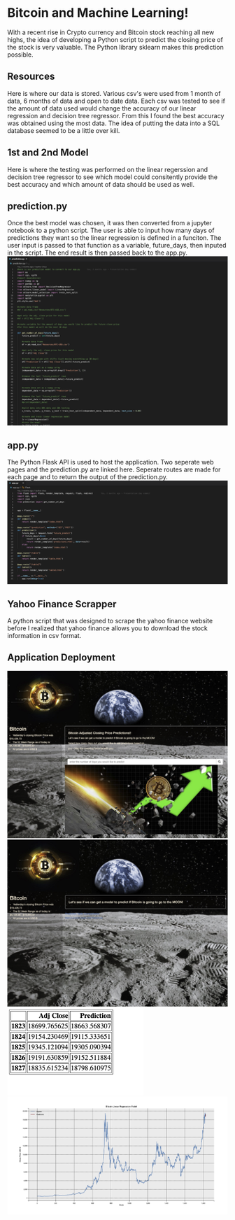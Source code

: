 # Bitcoin and Machine Learning!

With a recent rise in Crypto currency and Bitcoin stock reaching all new highs, the idea of developing a Python script to predict
the closing price of the stock is very valuable. The Python library sklearn makes this prediction possible. 

## Resources 

Here is where our data is stored. Various csv's were used from 1 month of data, 6 months of data and open to date data. Each csv
was tested to see if the amount of data used would change the accuracy of our linear regression and decision tree regressor.
From this I found the best accuracy was obtained using the most data. The idea of putting the data into a SQL database seemed to be a little over kill.

## 1st and 2nd Model

Here is where the testing was performed on the linear regerssion and decision tree regressor to see which model could 
consitently provide the best accuracy and which amount of data should be used as well. 

## prediction.py

Once the best model was chosen, it was then converted from a jupyter notebook to a python script. The user is able to input how
many days of predictions they want so the linear regression is defined in a funciton. The user input is passed to that function as
a variable, future_days, then inputed in the script. The end result is then passed back to the app.py.
![Prediction.py](Images/prediction.png)

## app.py

The Python Flask API is used to host the application. Two seperate web pages and the prediction.py are linked here. Seperate routes are made for each page and to return the output of the prediction.py. 
![FlaskAPI](Images/flaskAPI.png) 

## Yahoo Finance Scrapper 

A python script that was designed to scrape the yahoo finance website before I realized that yahoo finance allows you to download
the stock information in csv format.

## Application Deployment 
![HomePage](Images/HomePage.png)
![TablePage](Images/TablePage.png)
![Table1](Images/Table1.png)
![Table2](Images/Table2.png)